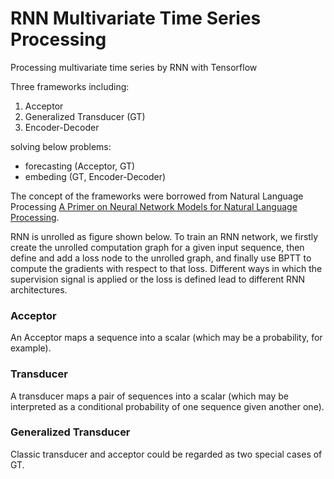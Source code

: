 # RNN Multivariate Time Series Processing
Processing multivariate time series by RNN with Tensorflow

Three frameworks including:
1. Acceptor
2. Generalized Transducer (GT)
3. Encoder-Decoder

solving below problems:
* forecasting (Acceptor, GT)
* embeding (GT, Encoder-Decoder)

The concept of the frameworks were borrowed from Natural Language Processing [A Primer on Neural Network Models for Natural Language Processing](https://arxiv.org/abs/1510.00726). 

RNN is unrolled as figure shown below. To train an RNN network, we firstly create the unrolled computation graph for a given input sequence, then define and add a loss node to the unrolled graph, and finally use BPTT to compute the gradients with respect to that loss. Different ways in which the supervision signal is applied or the loss is defined lead to different RNN architectures.

### Acceptor
An Acceptor maps a sequence into a scalar (which may be a probability, for example). 


### Transducer
A transducer maps a pair of sequences into a scalar (which may be interpreted as a conditional probability of one sequence given another one). 

### Generalized Transducer
Classic transducer and acceptor could be regarded as two special cases of GT.
